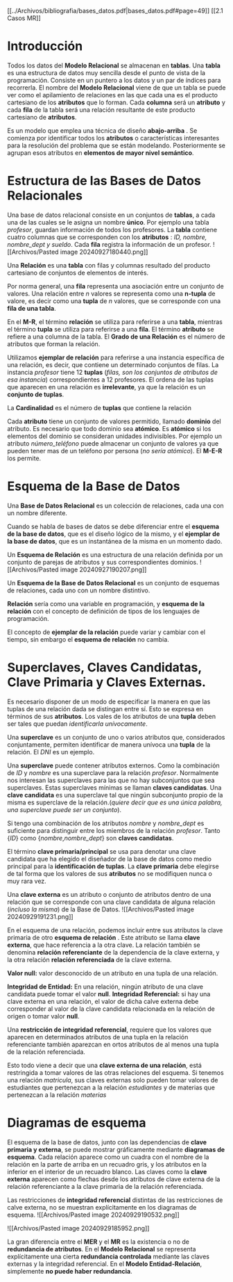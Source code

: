 [[../Archivos/bibliografia/bases_datos.pdf|bases_datos.pdf#page=49]]
[[2.1 Casos MR]]
# Introducción
Todos los datos del **Modelo Relacional** se almacenan en **tablas**. Una **tabla** es una estructura de datos muy sencilla desde el punto de vista de la programación. Consiste en un puntero a los datos y un par de índices para recorrerla. El nombre del **Modelo Relacional** viene de que un tabla se puede ver como el apilamiento de relaciones en las que cada una es el producto cartesiano de los **atributos** que lo forman. 
Cada **columna** será un **atributo** y cada **fila** de la tabla será una relación resultante de este producto cartesiano de **atributos**.

Es un modelo que emplea una técnica de diseño **abajo-arriba** . Se comienza por identificar todos los **atributos** o características interesantes para la resolución del problema que se están modelando. Posteriormente se agrupan esos atributos en **elementos de mayor nivel semántico**.

# Estructura de las Bases de Datos Relacionales
Una base de datos relacional consiste en un conjuntos de **tablas**, a cada una de las cuales se le asigna un nombre **único**. Por ejemplo una tabla *profesor*, guardan información de todos los profesores.
La **tabla** contiene cuatro columnas que se corresponden con los **atributos** : *ID, nombre, nombre_dept y sueldo*. Cada **fila** registra la información de un profesor.
![[Archivos/Pasted image 20240927180440.png]]

Una **Relación** es una **tabla** con filas y columnas resultado del producto cartesiano de conjuntos de elementos de interés.

Por norma general, una **fila** representa una asociación entre un conjunto de valores. Una relación entre *n* valores se representa como una **n-tupla** de valore, es decir como una **tupla** de *n* valores, que se corresponde con una **fila de una tabla**.

En el **M-R**, el término **relación** se utiliza para referirse a una **tabla**, mientras el término **tupla** se utiliza para referirse a una **fila**. El término **atributo** se refiere a una columna de la tabla. El **Grado de una Relación** es el número de atributos que forman la relación.

Utilizamos **ejemplar de relación** para referirse a una instancia específica de una relación, es decir, que contiene un determinado conjuntos de filas. La instancia *profesor* tiene 12 **tuplas** (*filas, son los conjuntos de atributos de esa instancia*) correspondientes a 12 profesores.
El ordena de las tuplas que aparecen en una relación es **irrelevante**, ya que la relación es un **conjunto de tuplas**.

La **Cardinalidad** es el número de **tuplas** que contiene la relación

Cada **atributo** tiene un conjunto de valores permitido, llamado **dominio** del atributo. Es necesario que todo dominio sea **atómico**. Es **atómico** si los elementos del dominio se consideran unidades indivisibles. Por ejemplo un atributo *número_teléfono* puede almacenar un conjunto de valores ya que pueden tener mas de un teléfono por persona (*no sería atómico*). El **M-E-R** los permite.

# Esquema de la Base de Datos
Una **Base de Datos Relacional** es un colección de relaciones, cada una con un nombre diferente.

Cuando se habla de bases de datos se debe diferenciar entre el **esquema de la base de datos**, que es el diseño lógico de la mismo, y el **ejemplar de la base de datos**, que es un instantánea de la misma en un momento dado.

Un **Esquema de Relación** es una estructura de una relación definida por un conjunto de parejas de atributos y sus correspondientes dominios.
![[Archivos/Pasted image 20240927190207.png]]

Un **Esquema de la Base de Datos Relacional** es un conjunto de esquemas de relaciones, cada uno con un nombre distintivo.

**Relación** sería como una variable en programación, y **esquema de la relación** con el concepto de definición de tipos de los lenguajes de programación.

El concepto de **ejemplar de la relación** puede variar y cambiar con el tiempo, sin embargo el **esquema de relación** no cambia.

# Superclaves, Claves Candidatas, Clave Primaria y Claves Externas.
Es necesario disponer de un modo de especificar la manera en que las tuplas de una relación dada se distingan entre sí. Esto se expresa en términos de sus **atributos**.
Los vales de los atributos de una **tupla** deben ser tales que puedan *identificarla unívocamente*.

Una **superclave** es un conjunto de uno o varios atributos que, considerados conjuntamente, permiten identificar de manera unívoca una **tupla** de la relación. El *DNI* es un ejemplo.

Una **superclave** puede contener atributos externos. Como la combinación de *ID* y *nombre* es una superclave para la relación  *profesor*.
 Normalmente nos interesan las superclaves para las que no hay subconjuntos que sea superclaves. Estas superclaves mínimas se llaman **claves candidatas**.
Una **clave candidata** es una superclave tal que ningún subconjunto propio de la misma es superclave de la relación.(*quiere decir que es una única palabra, una superclave puede ser un conjunto*).

Si tengo una combinación de los atributos *nombre* y *nombre_dept* es suficiente para distinguir entre los miembros de la relación *profesor*. Tanto {*ID*} como {*nombre*,*nombre_dept*} son **claves candidatas**. 

El término **clave primaria/principal** se usa para denotar una clave candidata que ha elegido el diseñador de la base de datos como medio principal para la **identificación de tuplas**. La **clave primaria** debe elegirse de tal forma que los valores de sus **atributos** no se modifiquen nunca o muy rara vez. 

Una **clave externa** es un atributo o conjunto de atributos dentro de una relación que se corresponde con una clave candidata de alguna relación (*incluso la misma*) de la Base de Datos.
![[Archivos/Pasted image 20240929191231.png]]

En el esquema de una relación, podemos incluir entre sus atributos la clave primaria de otro **esquema de relación** . Este atributo se llama **clave externa**, que hace referencia a la otra clave. La relación también se denomina **relación referenciante** de la dependencia de la clave externa, y la otra relación **relación referenciada** de la clave externa.

**Valor null:** valor desconocido de un atributo en una tupla de una relación.

**Integridad de Entidad:** En una relación, ningún atributo de una clave candidata puede tomar el valor **null**.
**Integridad Referencial:** si hay una clave externa en una relación, el valor de dicha calve externa debe corresponder al valor de la clave candidata relacionada en la relación de origen o tomar valor **null**. 

Una **restricción de integridad referencial**, requiere que los valores que aparecen en determinados atributos de una tupla en la relación referenciante también aparezcan en ortos atributos de al menos una tupla de la relación referenciada.

Esto todo viene a decir que una **clave externa de una relación**, está restringida a tomar valores de las otras relaciones del esquema. Si tenemos una relación *matricula*, sus claves externas solo pueden tomar valores de estudiantes que pertenezcan a la relación *estudiantes* y de materias que pertenezcan a la relación *materias*

# Diagramas de esquema
El esquema de la base de datos, junto con las dependencias de **clave primaria y externa**, se puede mostrar gráficamente mediante **diagramas de esquema**.
Cada relación aparece como un cuadra con el nombre de la relación en la parte de arriba en un recuadro gris, y los atributos en la inferior en el interior de un recuadro blanco. Las claves como la **clave externa** aparecen como flechas desde los atributos de clave externa de la relación referenciante a la clave primaria de la relación referenciada.

Las restricciones de **integridad referencial** distintas de las restricciones de calve externa, no se muestran explícitamente en los diagramas de esquema.
![[Archivos/Pasted image 20240929190532.png]]

![[Archivos/Pasted image 20240929185952.png]]

La gran diferencia entre el **MER** y el **MR** es la existencia o no de **redundancia de atributos**. En el **Modelo Relacional** se representa explícitamente una cierta **redundancia controlada** mediante las claves externas y la integridad referencial. En el **Modelo Entidad-Relación**, simplemente **no puede haber redundancia**.